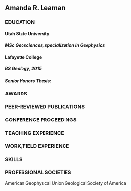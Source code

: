 ## Amanda R. Leaman

### EDUCATION
#### Utah State University
##### MSc Geosciences, specialization in Geophysics
#### Lafayette College
##### BS Geology, 2015
##### Senior Honors Thesis: 
### AWARDS

### PEER-REVIEWED PUBLICATIONS

### CONFERENCE PROCEEDINGS

### TEACHING EXPERIENCE

### WORK/FIELD EXPERIENCE

### SKILLS

### PROFESSIONAL SOCIETIES
American Geophysical Union
Geological Society of America
